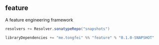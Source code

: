 ## feature
A feature engineering framework

```scala
resolvers += Resolver.sonatypeRepo("snapshots")

libraryDependencies += "me.tongfei" %% "feature" % "0.1.0-SNAPSHOT"
```
